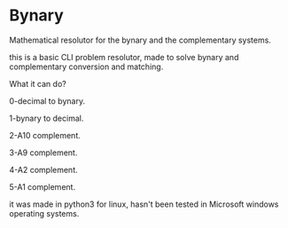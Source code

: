 # Bynary
Mathematical resolutor for the bynary and the complementary systems.

this is a basic CLI problem resolutor, made to solve bynary and complementary conversion and matching.

What it can do?

0-decimal to bynary.

1-bynary to decimal.

2-A10 complement.

3-A9 complement.

4-A2 complement.

5-A1 complement.


it was made in python3 for linux, hasn't been tested in Microsoft windows operating systems.
